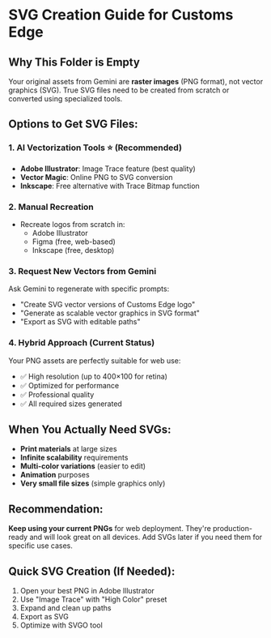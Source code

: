 # SVG Creation Guide for Customs Edge

## Why This Folder is Empty
Your original assets from Gemini are **raster images** (PNG format), not vector graphics (SVG). True SVG files need to be created from scratch or converted using specialized tools.

## Options to Get SVG Files:

### 1. **AI Vectorization Tools** ⭐ (Recommended)
- **Adobe Illustrator**: Image Trace feature (best quality)
- **Vector Magic**: Online PNG to SVG conversion
- **Inkscape**: Free alternative with Trace Bitmap function

### 2. **Manual Recreation** 
- Recreate logos from scratch in:
  - Adobe Illustrator
  - Figma (free, web-based)
  - Inkscape (free, desktop)

### 3. **Request New Vectors from Gemini**
Ask Gemini to regenerate with specific prompts:
- "Create SVG vector versions of Customs Edge logo"
- "Generate as scalable vector graphics in SVG format"
- "Export as SVG with editable paths"

### 4. **Hybrid Approach** (Current Status)
Your PNG assets are perfectly suitable for web use:
- ✅ High resolution (up to 400×100 for retina)
- ✅ Optimized for performance
- ✅ Professional quality
- ✅ All required sizes generated

## When You Actually Need SVGs:
- **Print materials** at large sizes
- **Infinite scalability** requirements
- **Multi-color variations** (easier to edit)
- **Animation** purposes
- **Very small file sizes** (simple graphics only)

## Recommendation:
**Keep using your current PNGs** for web deployment. They're production-ready and will look great on all devices. Add SVGs later if you need them for specific use cases.

## Quick SVG Creation (If Needed):
1. Open your best PNG in Adobe Illustrator
2. Use "Image Trace" with "High Color" preset
3. Expand and clean up paths
4. Export as SVG
5. Optimize with SVGO tool